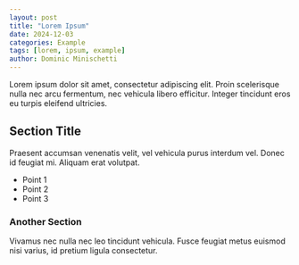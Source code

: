 ```yaml
---
layout: post
title: "Lorem Ipsum"
date: 2024-12-03
categories: Example
tags: [lorem, ipsum, example]
author: Dominic Minischetti
---
```


Lorem ipsum dolor sit amet, consectetur adipiscing elit. Proin scelerisque nulla nec arcu fermentum, nec vehicula libero efficitur. Integer tincidunt eros eu turpis eleifend ultricies.

## Section Title
Praesent accumsan venenatis velit, vel vehicula purus interdum vel. Donec id feugiat mi. Aliquam erat volutpat.

- Point 1
- Point 2
- Point 3

### Another Section
Vivamus nec nulla nec leo tincidunt vehicula. Fusce feugiat metus euismod nisi varius, id pretium ligula consectetur.
